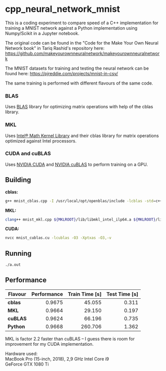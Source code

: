 # cpp_neural_network_mnist
This is a coding experiment to compare speed of a C++ implementation for training a MNIST network against a Python implementation using Numpy/Scikit in a Jupyter notebook.

The original code can be found in the "Code for the Make Your Own Neural Network book" in Tariq Rashid's repository here: https://github.com/makeyourownneuralnetwork/makeyourownneuralnetwork

The MNIST datasets for training and testing the neural network can be found here: https://pjreddie.com/projects/mnist-in-csv/

The same training is performed with different flavours of the same code.

### BLAS
Uses [BLAS](http://www.netlib.org/blas/) library for optimizing matrix operations with help of the cblas library.

### MKL
Uses [Intel® Math Kernel Library](https://software.intel.com/en-us/mkl) and their cblas library for matrix operations optimized against Intel processors.

### CUDA and cuBLAS
Uses [NVIDIA CUDA](https://en.wikipedia.org/wiki/CUDA) and [NVIDIA cuBLAS](https://docs.nvidia.com/cuda/cublas/index.html) to perform training on a GPU.

## Building

**cblas:**
```sh
g++ mnist_cblas.cpp -I /usr/local/opt/openblas/include -lcblas -std=c++17 -msse4.2 -mfpmath=sse -pthread -O3
```

**MKL:**
```sh
clang++ mnist_mkl.cpp ${MKLROOT}/lib/libmkl_intel_ilp64.a ${MKLROOT}/lib/libmkl_sequential.a ${MKLROOT}/lib/libmkl_core.a -lpthread -lm -ldl -std=c++17 -msse4.2 -mfpmath=sse -pthread  -DMKL_ILP64 -m64 -I${MKLROOT}/include -O3 
```

**CUDA:**
```sh
nvcc mnist_cublas.cu -lcublas -O3 -Xptxas -O3,-v
```

## Running

```sh
./a.out
```

## Performance
| Flavour    | Performance | Train Time [s] | Test Time [s] |
| ---------- |------------:| ---------------:|-------------:|
| **cblas**  |      0.9675 |          45.055 |        0.311 |
| **MKL**    |      0.9664 |          29.150 |        0.197 |
| **cuBLAS** |      0.9624 |          66.196 |        0.735 |
| **Python** |      0.9668 |         260.706 |        1.362 |

MKL is factor 2.2 faster than cuBLAS – I guess there is room for improvement for my CUDA implementation.

Hardware used:<br>
MacBook Pro (15-inch, 2018), 2,9 GHz Intel Core i9<br>
GeForce GTX 1080 Ti

